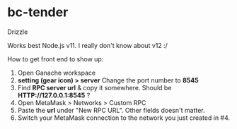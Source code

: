 # bc-tender

Drizzle

Works best Node.js v11.
I really don't know about v12 :/

How to get front end to show up:
1. Open Ganache workspace
2. **setting (gear icon) > server** Change the port number to **8545**
3. Find **RPC server url** & copy it somewhere. Should be **HTTP://127.0.0.1:8545** ?
4. Open MetaMask > Networks > Custom RPC
5. Paste the **url** under "New RPC URL". Other fields doesn't matter.
6. Switch your MetaMask connection to the network you just created in #4.
